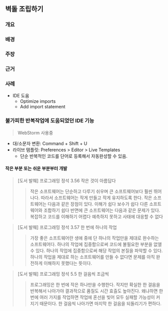 ## 벽돌 조립하기
### 개요 
### 배경 
### 주장 
### 근거 
### 사례

- IDE 도움
  - Optimize imports
  - Add import statement

### 불가피한 반복작업에 도움되었던 IDE 기능
> WebStorm 사용중
- 대/소문자 변환: Command + Shift + U
- 라이브 탬플릿: Preferences > Editor > Live Templates
  - 단순 반복적인 코드를 단어로 등록해서 자동완성할 수 있음.

#### 작은 부분 또는 쉬운 부분부터 개발
> [도서 발췌] 프로그래밍 정석 3.56 작은 것이 아름답다
>>  작은 소프트웨어는 단순하고 다루기 쉬우며 큰 소프트웨어보다 훨씬 뛰어나다. 따라서 소프트웨어는 작게 만들고 작게 유지하도록 한다.
>> 작은 소프트웨어는 다음과 같은 장점이 있다.
>> 이해가 쉽다
>> 보수가 쉽다
>> 다른 소프트웨어와 조합하기 쉽다
>> 반면에 큰 소프트웨어는 다음과 같은 문제가 있다.
>> 복잡하고 코드를 이해하기 어렵다
>> 예측하지 못하고 사태에 대응할 수 없다

> [도서 발췌] 프로그래밍 정석 3.57 한 번에 하나의 작업
>> 가장 좋은 소프트웨어란 생애 중에 단 하나의 작업만을 제대로 완수하는 소프트웨어다. 하나의 작업에 집중함으로써 코드에 불필요한 부분을 없앨 수 있다. 하나의 작업에 집중함으로써 해당 작업의 본질을 파악할 수 있다. 하나의 작업을 제대로 하는 소프트웨어를 만들 수 없다면 문제를 아직 완전하게 이해하지 못했다는 뜻이다.

> [도서 발췌] 프로그래밍 정석 5.5 한 걸음씩 조금씩
>> 프로그래밍은 한 번에 작은 하나만을 수행한다. 작지만 확실한 한 걸음을 반복해서 나아가야 결과적으로 품질도 시간 효츌도 높아진다. 왜냐하면 한 번에 여러 가지를 작업하면 작업에 혼선을 빚어 모두 실패할 가능성이 커지기 때문이다. 한 걸음씩 나아가면 마지막 한 걸음을 되돌리기가 편하다.
